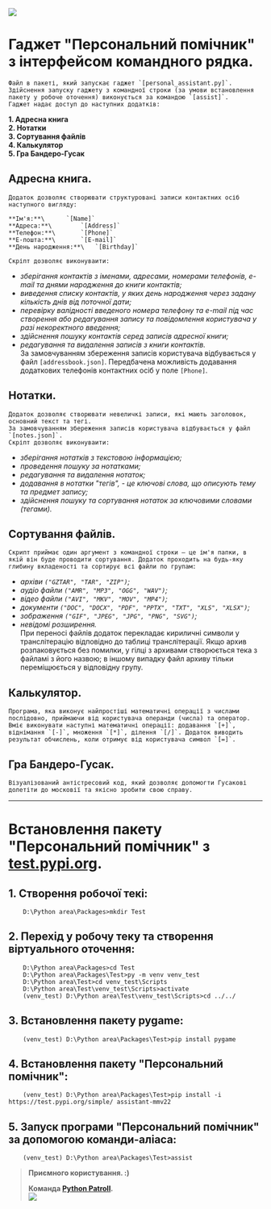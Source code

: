 ![](https://www.python.org/static/favicon.ico)

# Гаджет "Персональний помічник" з інтерфейсом командного рядка.

    Файл в пакеті, який запускає гаджет `[personal_assistant.py]`.
    Здійснення запуску гаджету з командної строки (за умови встановлення пакету у робоче оточення) виконується за командою `[assist]`.
    Гаджет надає доступ до наступних додатків:

**1. Адресна книга**\
**2. Нотатки**\
**3. Сортування файлів**\
**4. Калькулятор**\
**5. Гра Бандеро-Гусак**

## Адресна книга.

    Додаток дозволяє створювати структуровані записи контактних осіб наступного вигляду:

```
**Ім'я:**\		`[Name]`
**Адреса:**\		`[Address]`
**Телефон:**\		`[Phone]`
**Е-пошта:**\		`[E-mail]`
**День народження:**\	`[Birthday]`
```

    Скріпт дозволяє виконуваити:

- _зберігання контактів з іменами, адресами, номерами телефонів, e-mail та днями народження до книги контактів;_
- _виведення списку контактів, у яких день народження через задану кількість днів від поточної дати;_
- _перевірку валідності введеного номера телефону та e-mail під час створення або редагування запису та повідомлення користувача у разі некоректного введення;_
- _здійснення пошуку контактів серед записів адресної книги;_
- _редагування та видалення записів з книги контактів._\
   За замовчуванням збереження записів користувача відбувається у файл `[addressbook.json]`.
  Передбачена можливість додавання додаткових телефонів контактних осіб у поле `[Phone]`.

## Нотатки.

    Додаток дозволяє створювати невеличкі записи, які мають заголовок, основний текст та тегі.
    За замовчуванням збереження записів користувача відбувається у файл `[notes.json]`.
    Скріпт дозволяє виконуваити:

- _зберігання нотатків з текстовою інформацією;_
- _проведення пошуку за нотатками;_
- _редагування та видалення нотаток;_
- _додавання в нотатки "тегів", - це ключові слова, що описують тему та предмет запису;_
- _здійснення пошуку та сортування нотаток за ключовими словами (тегами)._

## Сортування файлів.

    Скрипт приймає один аргумент з командної строки — це ім'я папки, в якій він буде проводити сортування. Додаток проходить на будь-яку глибину вкладеності та сортирує всі файли по групам:

- _архіви `("GZTAR", "TAR", "ZIP")`;_
- _аудіо файли `("AMR", "MP3", "OGG", "WAV")`;_
- _відео файли `("AVI", "MKV", "MOV", "MP4")`;_
- _документи `("DOC", "DOCX", "PDF", "PPTX", "TXT", "XLS", "XLSX")`;_
- _зображення `("GIF", "JPEG", "JPG", "PNG", "SVG")`;_
- _невідомі розширення._\
   При переносі файлів додаток перекладає кириличні символи у транслітерацію відповідно до таблиці транслітерації. Якщо архив розпаковується без помилки, у гілці з архивами створюється тека з файламі з його назвою; в іншому випадку файл архиву тільки переміщюється у відповідну групу.

## Калькулятор.

    Програма, яка виконує найпростіші математичні операції з числами послідовно, приймаючи від користувача операнди (числа) та оператор. Вміє виконувати наступні математичні операції: додавання `[+]`, віднімання `[-]`, множення `[*]`, ділення `[/]`. Додаток виводить результат обчислень, коли отримує від користувача символ `[=]`.

## Гра Бандеро-Гусак.

    Візуалізований антістресовий код, який дозволяє допомогти Гусакові долетіти до московії та якісно зробити свою справу.

---

# Встановлення пакету "Персональний помічник" з [test.pypi.org](https://test.pypi.org).

## 1. Створення робочої текі:

```
    D:\Python area\Packages>mkdir Test
```

## 2. Перехід у робочу теку та створення віртуального оточення:

```
    D:\Python area\Packages>cd Test
    D:\Python area\Packages\Test>py -m venv venv_test
    D:\Python area\Test>cd venv_test\Scripts
    D:\Python area\Test\venv_test\Scripts>activate
    (venv_test) D:\Python area\Test\venv_test\Scripts>cd ../../
```

## 3. Встановлення пакету pygame:

```
    (venv_test) D:\Python area\Packages\Test>pip install pygame
```

## 4. Встановлення пакету "Персональний помічник":

```
    (venv_test) D:\Python area\Packages\Test>pip install -i https://test.pypi.org/simple/ assistant-mmv22
```

## 5. Запуск програми "Персональний помічник" за допомогою команди-аліаса:

```
    (venv_test) D:\Python area\Packages\Test>assist
```

> **Приємного користування. :)**
>
> **Команда [Python Patroll](https://drive.google.com/file/d/1bV_tYCc-zHcm1j-eM1a8RadpeWBChVDu/view?usp=sharing).**\
> ![](https://drive.google.com/file/d/1bV_tYCc-zHcm1j-eM1a8RadpeWBChVDu/view?usp=sharing)

